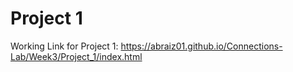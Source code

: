 # Project 1

Working Link for Project 1: https://abraiz01.github.io/Connections-Lab/Week3/Project_1/index.html

